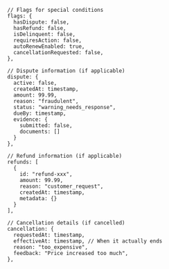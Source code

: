     // Flags for special conditions
    flags: {
      hasDispute: false,
      hasRefund: false,
      isDelinquent: false,
      requiresAction: false,
      autoRenewEnabled: true,
      cancellationRequested: false,
    },

    // Dispute information (if applicable)
    dispute: {
      active: false,
      createdAt: timestamp,
      amount: 99.99,
      reason: "fraudulent",
      status: "warning_needs_response",
      dueBy: timestamp,
      evidence: {
        submitted: false,
        documents: []
      }
    },

    // Refund information (if applicable)
    refunds: [
      {
        id: "refund-xxx",
        amount: 99.99,
        reason: "customer_request",
        createdAt: timestamp,
        metadata: {}
      }
    ],

    // Cancellation details (if cancelled)
    cancellation: {
      requestedAt: timestamp,
      effectiveAt: timestamp, // When it actually ends
      reason: "too_expensive",
      feedback: "Price increased too much",
    },
